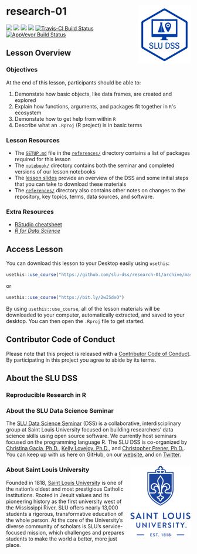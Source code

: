 # research-01 <img src="/img/logo.png" align="right" />
[![](https://img.shields.io/badge/seminar-reproducible%20research%20in%20r-brightgreen.svg)](https://github.com/slu-dss/research-01/)
[![](https://img.shields.io/badge/lesson%20status-under%20development-red.svg)](https://github.com/slu-dss/research-01/)
[![](https://img.shields.io/github/release/slu-dss/research-01.svg?label=version)](https://github.com/slu-dss/research-01/releases)
[![](https://img.shields.io/badge/lesson%20status-draft-orange.svg)](https://github.com/slu-dss/research-01/commits/master)
[![Travis-CI Build Status](https://travis-ci.org/slu-dss/research-01.svg?branch=master)](https://travis-ci.org/slu-dss/research-01)
[![AppVeyor Build Status](https://ci.appveyor.com/api/projects/status/github/slu-dss/research-01?branch=master&svg=true)](https://ci.appveyor.com/project/chris-prener/research-01)

## Lesson Overview

### Objectives
At the end of this lesson, participants should be able to:

1. Demonstate how basic objects, like data frames, are created and explored
2. Explain how functions, arguments, and packages fit together in `R`'s ecosystem
3. Demonstate how to get help from within `R`
4. Describe what an `.Rproj` (R project) is in basic terms

### Lesson Resources
* The [`SETUP.md`](/references/SETUP.md) file in the [`references/`](/references) directory contains a list of packages required for this lesson
* The [`notebook/`](/notebook) directory contains both the seminar and completed versions of our lesson notebooks
* The [lesson slides](https://slu-dss.github.io/research-01/) provide an overview of the DSS and some initial steps that you can take to download these materials
* The [`references/`](/references) directory also contains other notes on changes to the repository, key topics, terms, data sources, and software.

### Extra Resources
* [RStudio cheatsheet](https://www.rstudio.com/resources/cheatsheets/#ide)
* [*R for Data Science*](http://r4ds.had.co.nz)

## Access Lesson
You can download this lesson to your Desktop easily using `usethis`:

```r
usethis::use_course("https://github.com/slu-dss/research-01/archive/master.zip")
```

or 

```r
usethis::use_course("https://bit.ly/2wISdxO")
```

By using `usethis::use_course`, all of the lesson materials will be downloaded to your computer, automatically extracted, and saved to your desktop. You can then open the `.Rproj` file to get started.

## Contributor Code of Conduct
Please note that this project is released with a [Contributor Code of Conduct](.github/CODE_OF_CONDUCT.md). By participating in this project you agree to abide by its terms.

## About the SLU DSS
### Reproducible Research in R

### About the SLU Data Science Seminar
The [SLU Data Science Seminar](https://slu-dss.githb.io) (DSS) is a collaborative, interdisciplinary group at Saint Louis University focused on building researchers’ data science skills using open source software. We currently host seminars focused on the programming language R. The SLU DSS is co-organized by [Christina Gacia, Ph.D.](mailto:christina.garcia@slu.edu), [Kelly Lovejoy, Ph.D.](mailto:kelly.lovejoy@slu.edu), and [Christopher Prener, Ph.D.](mailto:chris.prener@slu.edu}). You can keep up with us here on GitHub, on our [website](https://slu-dss.githb.io), and on [Twitter](https://twitter.com/SLUDSS).

### About Saint Louis University <img src="/img/sluLogo.png" align="right" />
Founded in 1818, [Saint Louis University](http://www.slu.edu) is one of the nation’s oldest and most prestigious Catholic institutions. Rooted in Jesuit values and its pioneering history as the first university west of the Mississippi River, SLU offers nearly 13,000 students a rigorous, transformative education of the whole person. At the core of the University’s diverse community of scholars is SLU’s service-focused mission, which challenges and prepares students to make the world a better, more just place.
